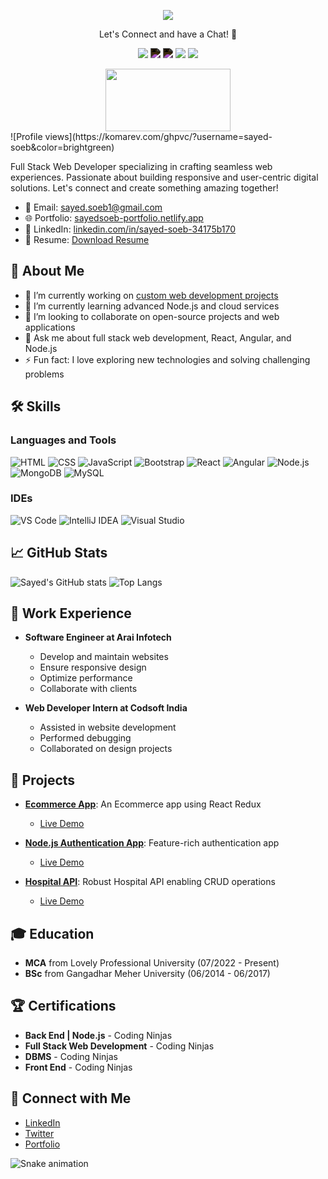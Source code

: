 <p align="center">
  <img src="https://capsule-render.vercel.app/api?text=Hey%20Everyone!🕹️&animation=fadeIn&type=waving&color=gradient&height=100"/>
</p>

<p align="center">
  Let's Connect and have a Chat! 💬
</p>

<p align="center">
  <a href="https://linkedin.com/in/sayed-soeb"><img src="https://img.icons8.com/color/48/000000/linkedin.png"/></a>
  <a href="https://github.com/sayed-soeb"><img src="https://img.icons8.com/ios-glyphs/48/000000/github.png" style="filter: invert(100%);"/></a>
  <a href="https://dev.to/sayedsoeb"><img src="https://img.icons8.com/windows/48/000000/dev.png" style="filter: invert(100%);"/></a>
  <a href="https://twitter.com/yourtwitterusername"><img src="https://img.icons8.com/color/48/000000/twitter.png"/></a> <!-- Replace with your Twitter username -->
  <a href="https://instagram.com/yourinstagramusername"><img src="https://img.icons8.com/fluency/48/000000/instagram-new.png"/></a> <!-- Replace with your Instagram username -->
</p>
<div align="center">
  <img src="https://i.pinimg.com/originals/e8/d5/a3/e8d5a3b3a383211eb74d02a26115defa.gif" height="100px" width="200px"/>
</div>
![Profile views](https://komarev.com/ghpvc/?username=sayed-soeb&color=brightgreen)

Full Stack Web Developer specializing in crafting seamless web experiences. Passionate about building responsive and user-centric digital solutions. Let's connect and create something amazing together!

- 📧 Email: [sayed.soeb1@gmail.com](mailto:sayed.soeb1@gmail.com)
- 🌐 Portfolio: [sayedsoeb-portfolio.netlify.app](https://sayedsoeb-portfolio.netlify.app/)
- 💼 LinkedIn: [linkedin.com/in/sayed-soeb-34175b170](https://www.linkedin.com/in/sayed-soeb-34175b170/)
- 📝 Resume: [Download Resume](https://your-resume-link.com)  <!-- Replace with your resume link -->

## 🚀 About Me
- 🔭 I’m currently working on [custom web development projects](https://github.com/sayed-soeb)
- 🌱 I’m currently learning advanced Node.js and cloud services
- 👯 I’m looking to collaborate on open-source projects and web applications
- 💬 Ask me about full stack web development, React, Angular, and Node.js
- ⚡ Fun fact: I love exploring new technologies and solving challenging problems

## 🛠️ Skills

### Languages and Tools
![HTML](https://img.shields.io/badge/-HTML5-000?&logo=HTML5) ![CSS](https://img.shields.io/badge/-CSS3-000?&logo=CSS3) ![JavaScript](https://img.shields.io/badge/-JavaScript-000?&logo=JavaScript)
![Bootstrap](https://img.shields.io/badge/-Bootstrap-000?&logo=Bootstrap) ![React](https://img.shields.io/badge/-React-000?&logo=React) ![Angular](https://img.shields.io/badge/-Angular-000?&logo=Angular)
![Node.js](https://img.shields.io/badge/-Node.js-000?&logo=Node.js) ![MongoDB](https://img.shields.io/badge/-MongoDB-000?&logo=MongoDB) ![MySQL](https://img.shields.io/badge/-MySQL-000?&logo=MySQL)

### IDEs
![VS Code](https://img.shields.io/badge/-VS%20Code-000?&logo=Visual%20Studio%20Code) ![IntelliJ IDEA](https://img.shields.io/badge/-IntelliJ%20IDEA-000?&logo=IntelliJ%20IDEA) ![Visual Studio](https://img.shields.io/badge/-Visual%20Studio-000?&logo=Visual%20Studio)

## 📈 GitHub Stats
![Sayed's GitHub stats](https://github-readme-stats.vercel.app/api?username=sayed-soeb&show_icons=true&theme=radical)
![Top Langs](https://github-readme-stats.vercel.app/api/top-langs/?username=sayed-soeb&layout=compact&theme=radical)

## 💼 Work Experience
- **Software Engineer at Arai Infotech**
  - Develop and maintain websites
  - Ensure responsive design
  - Optimize performance
  - Collaborate with clients

- **Web Developer Intern at Codsoft India**
  - Assisted in website development
  - Performed debugging
  - Collaborated on design projects

## 🌟 Projects
- **[Ecommerce App](https://github.com/sayed-soeb/ecommerce-app)**: An Ecommerce app using React Redux
  - [Live Demo](https://ecommerce-by-sayed.netlify.app/)

- **[Node.js Authentication App](https://github.com/sayed-soeb/UserAuthentication)**: Feature-rich authentication app
  - [Live Demo](https://authentication-by-sayedsoeb.onrender.com/)

- **[Hospital API](https://github.com/sayed-soeb/hospital-api)**: Robust Hospital API enabling CRUD operations
  - [Live Demo](https://hospital-api-by-sayedsoeb.onrender.com/)

## 🎓 Education
- **MCA** from Lovely Professional University (07/2022 - Present)
- **BSc** from Gangadhar Meher University (06/2014 - 06/2017)

## 🏆 Certifications
- **Back End | Node.js** - Coding Ninjas
- **Full Stack Web Development** - Coding Ninjas
- **DBMS** - Coding Ninjas
- **Front End** - Coding Ninjas

## 🔗 Connect with Me
- [LinkedIn](https://www.linkedin.com/in/sayed-soeb-34175b170/)
- [Twitter](https://twitter.com/yourtwitterusername)  <!-- Add your Twitter username if available -->
- [Portfolio](https://sayedsoeb-portfolio.netlify.app/)

![Snake animation](https://github.com/sayed-soeb/sayed-soeb/blob/output/github-contribution-grid-snake.svg)
